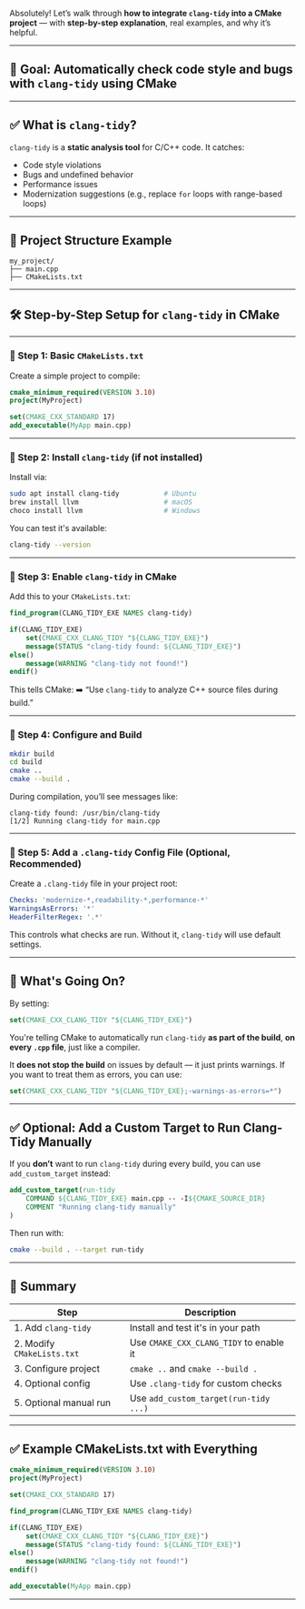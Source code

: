 Absolutely! Let’s walk through **how to integrate `clang-tidy` into a CMake project** — with **step-by-step explanation**, real examples, and why it’s helpful.

---

## 🎯 Goal: Automatically check code style and bugs with `clang-tidy` using CMake

---

## ✅ What is `clang-tidy`?

`clang-tidy` is a **static analysis tool** for C/C++ code. It catches:

* Code style violations
* Bugs and undefined behavior
* Performance issues
* Modernization suggestions (e.g., replace `for` loops with range-based loops)

---

## 🧱 Project Structure Example

```
my_project/
├── main.cpp
├── CMakeLists.txt
```

---

## 🛠️ Step-by-Step Setup for `clang-tidy` in CMake

---

### 🔹 Step 1: Basic `CMakeLists.txt`

Create a simple project to compile:

```cmake
cmake_minimum_required(VERSION 3.10)
project(MyProject)

set(CMAKE_CXX_STANDARD 17)
add_executable(MyApp main.cpp)
```

---

### 🔹 Step 2: Install `clang-tidy` (if not installed)

Install via:

```bash
sudo apt install clang-tidy           # Ubuntu
brew install llvm                     # macOS
choco install llvm                    # Windows
```

You can test it's available:

```bash
clang-tidy --version
```

---

### 🔹 Step 3: Enable `clang-tidy` in CMake

Add this to your `CMakeLists.txt`:

```cmake
find_program(CLANG_TIDY_EXE NAMES clang-tidy)

if(CLANG_TIDY_EXE)
    set(CMAKE_CXX_CLANG_TIDY "${CLANG_TIDY_EXE}")
    message(STATUS "clang-tidy found: ${CLANG_TIDY_EXE}")
else()
    message(WARNING "clang-tidy not found!")
endif()
```

This tells CMake:
➡️ “Use `clang-tidy` to analyze C++ source files during build.”

---

### 🔹 Step 4: Configure and Build

```bash
mkdir build
cd build
cmake ..
cmake --build .
```

During compilation, you’ll see messages like:

```
clang-tidy found: /usr/bin/clang-tidy
[1/2] Running clang-tidy for main.cpp
```

---

### 🔹 Step 5: Add a `.clang-tidy` Config File (Optional, Recommended)

Create a `.clang-tidy` file in your project root:

```yaml
Checks: 'modernize-*,readability-*,performance-*'
WarningsAsErrors: '*'
HeaderFilterRegex: '.*'
```

This controls what checks are run. Without it, `clang-tidy` will use default settings.

---

## 🧠 What's Going On?

By setting:

```cmake
set(CMAKE_CXX_CLANG_TIDY "${CLANG_TIDY_EXE}")
```

You're telling CMake to automatically run `clang-tidy` **as part of the build**, **on every `.cpp` file**, just like a compiler.

It **does not stop the build** on issues by default — it just prints warnings. If you want to treat them as errors, you can use:

```cmake
set(CMAKE_CXX_CLANG_TIDY "${CLANG_TIDY_EXE};-warnings-as-errors=*")
```

---

## ✅ Optional: Add a Custom Target to Run Clang-Tidy Manually

If you **don’t** want to run `clang-tidy` during every build, you can use `add_custom_target` instead:

```cmake
add_custom_target(run-tidy
    COMMAND ${CLANG_TIDY_EXE} main.cpp -- -I${CMAKE_SOURCE_DIR}
    COMMENT "Running clang-tidy manually"
)
```

Then run with:

```bash
cmake --build . --target run-tidy
```

---

## 📌 Summary

| Step                       | Description                             |
| -------------------------- | --------------------------------------- |
| 1. Add `clang-tidy`        | Install and test it's in your path      |
| 2. Modify `CMakeLists.txt` | Use `CMAKE_CXX_CLANG_TIDY` to enable it |
| 3. Configure project       | `cmake ..` and `cmake --build .`        |
| 4. Optional config         | Use `.clang-tidy` for custom checks     |
| 5. Optional manual run     | Use `add_custom_target(run-tidy ...)`   |

---

## ✅ Example CMakeLists.txt with Everything

```cmake
cmake_minimum_required(VERSION 3.10)
project(MyProject)

set(CMAKE_CXX_STANDARD 17)

find_program(CLANG_TIDY_EXE NAMES clang-tidy)

if(CLANG_TIDY_EXE)
    set(CMAKE_CXX_CLANG_TIDY "${CLANG_TIDY_EXE}")
    message(STATUS "clang-tidy found: ${CLANG_TIDY_EXE}")
else()
    message(WARNING "clang-tidy not found!")
endif()

add_executable(MyApp main.cpp)
```

---
